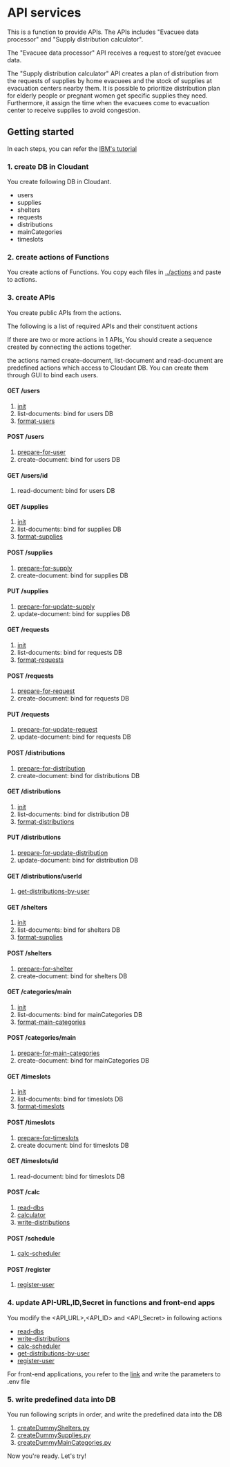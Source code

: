 API services
=============

This is a function to provide APIs. The APIs includes "Evacuee data processor" and "Supply distribution calculator".

The "Evacuee data processor" API receives a request to store/get evacuee data.

The "Supply distribution calculator" API creates a plan of distribution from the requests of supplies by home evacuees and the stock of supplies at evacuation centers nearby them.
It is possible to prioritize distribution plan for elderly people or pregnant women get specific supplies they need.
Furthermore, it assign the time when the evacuees come to evacuation center to receive supplies to avoid congestion.



## Getting started


In each steps, you can refer the 
[IBM's tutorial](https://cloud.ibm.com/docs/solution-tutorials?topic=solution-tutorials-serverless-api-webapp#sequence-of-actions-to-save-the-guestbook-entry)

### 1. create DB in Cloudant
You create following DB in Cloudant. 

* users
* supplies
* shelters
* requests
* distributions
* mainCategories
* timeslots

### 2. create actions of Functions

You create actions of Functions. You copy each files in [../actions](../actions) and paste to actions.

### 3. create APIs
You create public APIs from the actions.

The following is a list of required APIs and their constituent actions

If there are two or more actions in 1 APIs, You should create a sequence created by connecting the actions together.

the actions named create-document, list-document and read-document are predefined actions which access to Cloudant DB.
You can create them through GUI to bind each users.

#### GET /users
1. [init](../actions/init.js)
1. list-documents: bind for users DB
1. [format-users](../actions/format-users.js)

#### POST /users
1. [prepare-for-user](../actions/prepare-for-user.js)
1. create-document: bind for users DB

#### GET /users/id
1. read-document: bind for users DB

#### GET /supplies
1. [init](../actions/init.js)
1. list-documents: bind for supplies DB
1. [format-supplies](../actions/format-supplies.js)

#### POST /supplies
1. [prepare-for-supply](../actions/prepare-for-supply.js)
1. create-document: bind for supplies DB

#### PUT /supplies
1. [prepare-for-update-supply](../actions/prepare-for-update-supply.js)
1. update-document: bind for supplies DB

#### GET /requests
1. [init](../actions/init.js)
1. list-documents: bind for requests DB
1. [format-requests](../actions/format-requests.js)

#### POST /requests
1. [prepare-for-request](../actions/prepare-for-request.js)
1. create-document: bind for requests DB

#### PUT /requests
1. [prepare-for-update-request](../actions/prepare-for-update-request.js)
1. update-document: bind for requests DB

#### POST /distributions
1. [prepare-for-distribution](../actions/prepare-for-distribution.js)
1. create-document: bind for distributions DB

#### GET /distributions
1. [init](../actions/init.js)
1. list-documents: bind for distribution DB
1. [format-distributions](../actions/format-distributions.js)

#### PUT /distributions
1. [prepare-for-update-distribution](../actions/prepare-for-update-distribution.js)
1. update-document: bind for distribution DB

#### GET /distributions/userId
1. [get-distributions-by-user](../actions/get-distributions-by-user.js)

#### GET /shelters
1. [init](../actions/init.js)
1. list-documents: bind for shelters DB
1. [format-supplies](../actions/format-shelters.js)

#### POST /shelters
1. [prepare-for-shelter](../actions/prepare-for-shelter.js)
1. create-document: bind for shelters DB

#### GET /categories/main
1. [init](../actions/init.js)
1. list-documents: bind for mainCategories DB
1. [format-main-categories](../actions/format-main-categories.js)

#### POST /categories/main
1. [prepare-for-main-categories](../actions/prepare-for-main-categories.js)
1. create-document: bind for mainCategories DB

#### GET /timeslots
1. [init](../actions/init.js)
1. list-documents: bind for timeslots DB
1. [format-timeslots](../actions/format-timeslots.js)

#### POST /timeslots
1. [prepare-for-timeslots](../actions/prepare-for-timeslots.js)
1. create document: bind for timeslots DB

#### GET /timeslots/id
1. read-document: bind for timeslots DB

#### POST /calc
1. [read-dbs](../actions/read-dbs.js)
1. [calculator](../actions/calculator.js)
1. [write-distributions](../actions/write-distributions.js)

#### POST /schedule
1. [calc-scheduler](../actions/calc-scheduler.js)

#### POST /register
1. [register-user](../actions/register-user.js)


### 4. update API-URL,ID,Secret in functions and front-end apps

You modify the <API_URL>,<API_ID> and <API_Secret> in following actions

- [read-dbs](../actions/read-dbs.js)
- [write-distributions](../actions/write-distributions.js)
- [calc-scheduler](../actions/calc-scheduler.js)
- [get-distributions-by-user](../actions/get-distributions-by-user.js)
- [register-user](../actions/register-user.js)

For front-end applications, you refer to the [link]() and write the parameters to .env file

### 5. write predefined data into DB

You run following scripts in order, and write the predefined data into the DB

1. [createDummyShelters.py](../scripts/createDummyShelters.py)
1. [createDummySupplies.py](../scripts/createDummySupplies.py)
1. [createDummyMainCategories.py](../scripts/createMainCategories.py)

Now you're ready. Let's try!
